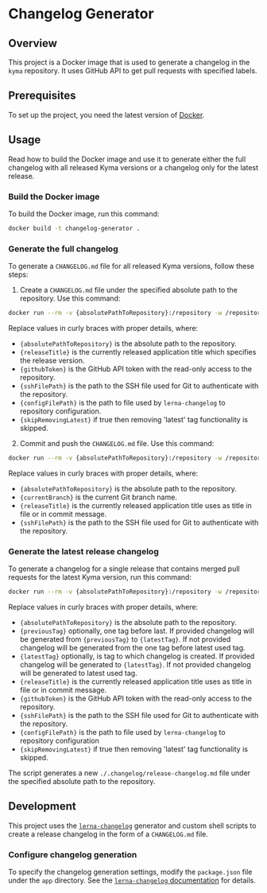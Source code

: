 # Changelog Generator

## Overview

This project is a Docker image that is used to generate a changelog in the `kyma` repository. It uses GitHub API to get pull requests with specified labels.

## Prerequisites

To set up the project, you need the latest version of [Docker](https://www.docker.com/).

## Usage

Read how to build the Docker image and use it to generate either the full changelog with all released Kyma versions or a changelog only for the latest release.  

### Build the Docker image

To build the Docker image, run this command:

```bash
docker build -t changelog-generator .
```

### Generate the full changelog

To generate a `CHANGELOG.md` file for all released Kyma versions, follow these steps:

1. Create a `CHANGELOG.md` file under the specified absolute path to the repository. Use this command:

```bash
docker run --rm -v {absolutePathToRepository}:/repository -w /repository -e NEW_RELEASE_TITLE={releaseTitle} -e GITHUB_AUTH={githubToken} -e SSH_FILE={sshFilePath} -e CONFIG_FILE={configFilePath} -e SKIP_REMOVING_LATEST={skipRemovingLatest} changelog-generator sh /app/generate-full-changelog.sh --configure-git
```

Replace values in curly braces with proper details, where:
- `{absolutePathToRepository}` is the absolute path to the repository.
- `{releaseTitle}` is the currently released application title which specifies the release version.
- `{githubToken}` is the GitHub API token with the read-only access to the repository.
- `{sshFilePath}` is the path to the SSH file used for Git to authenticate with the repository.
- `{configFilePath}` is the path to file used by `lerna-changelog` to repository configuration.
- `{skipRemovingLatest}` if true then removing 'latest' tag functionality is skipped.

2. Commit and push the `CHANGELOG.md` file. Use this command:

```bash
docker run --rm -v {absolutePathToRepository}:/repository -w /repository -e BRANCH={currentBranch} -e NEW_RELEASE_TITLE={releaseTitle} -e SSH_FILE={sshFilePath} changelog-generator sh /app/push-full-changelog.sh --configure-git
```

Replace values in curly braces with proper details, where:
- `{absolutePathToRepository}` is the absolute path to the repository.
- `{currentBranch}` is the current Git branch name.
- `{releaseTitle}` is the currently released application title uses as title in file or in commit message.
- `{sshFilePath}` is the path to the SSH file used for Git to authenticate with the repository.

### Generate the latest release changelog

To generate a changelog for a single release that contains merged pull requests for the latest Kyma version, run this command:

```bash
docker run --rm -v {absolutePathToRepository}:/repository -w /repository -e FROM_TAG={previousTag} -e TO_TAG={latestTag} -e NEW_RELEASE_TITLE={releaseTitle} -e GITHUB_AUTH={githubToken} -e SSH_FILE={sshFile} -e CONFIG_FILE={configFilePath} -e SKIP_REMOVING_LATEST={skipRemovingLatest} changelog-generator sh /app/generate-release-changelog.sh --configure-git
```

Replace values in curly braces with proper details, where:
- `{absolutePathToRepository}` is the absolute path to the repository.
- `{previousTag}` optionally, one tag before last. If provided changelog will be generated from `{previousTag}` to `{latestTag}`. If not provided changelog will be generated from the one tag before latest used tag.
- `{latestTag}` optionally, is tag to which changelog is created. If provided changelog will be generated to `{latestTag}`. If not provided changelog will be generated to latest used tag.
- `{releaseTitle}` is the currently released application title uses as title in file or in commit message.
- `{githubToken}` is the GitHub API token with the read-only access to the repository.
- `{sshFilePath}` is the path to the SSH file used for Git to authenticate with the repository.
- `{configFilePath}` is the path to file used by `lerna-changelog` to repository configuration
- `{skipRemovingLatest}` if true then removing 'latest' tag functionality is skipped.

The script generates a new `./.changelog/release-changelog.md` file under the specified absolute path to the repository.

## Development

This project uses the [`lerna-changelog`](https://github.com/lerna/lerna-changelog) generator and custom shell scripts to create a release changelog in the form of a `CHANGELOG.md` file.

### Configure changelog generation

To specify the changelog generation settings, modify the `package.json` file under the `app` directory. See the [`lerna-changelog` documentation](https://github.com/lerna/lerna-changelog/blob/master/README.md) for details.
